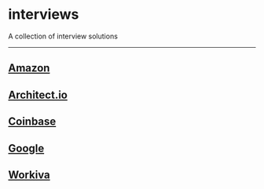 # interviews

A collection of interview solutions

---

## [Amazon](./amazon)

## [Architect.io](./architect-io)

## [Coinbase](./coinbase)

## [Google](./google)

## [Workiva](./workiva)
